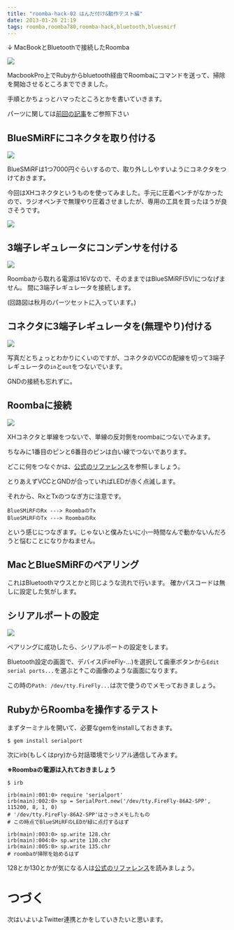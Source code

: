 ```yaml
---
title: "roomba-hack-02 はんだ付け&動作テスト編"
date: 2013-01-26 21:19
tags: roomba,roomba780,roomba-hack,bluetooth,bluesmirf
---
```


↓ MacBookとBluetoothで接続したRoomba

![](https://lh4.googleusercontent.com/-_ikpMnQiunk/UQPL94eDwbI/AAAAAAAAKRI/xxWbqYDC4o4/s536/photo.jpg)

MacbookPro上でRubyからbluetooth経由でRoombaにコマンドを送って、掃除を開始させるところまでできました。

手順とかちょっとハマったところとかを書いていきます。

パーツに関しては[前回の記事](http://fukayatsu.github.com/2013/01/21/roomba-hack-01/)をご参照下さい

## BlueSMiRFにコネクタを取り付ける
![](https://lh3.googleusercontent.com/-aMETeVkId8A/UQEsOt8eENI/AAAAAAAAJ2Y/PfwIMT9sH1c/s715/IMG_20130124_214029.jpg)

BlueSMiRFは1つ7000円ぐらいするので、取り外ししやすいようにコネクタをつけておきます。

今回はXHコネクタというものを使ってみました。手元に圧着ペンチがなかったので、ラジオペンチで無理やり圧着させましたが、専用の工具を買ったほうが良さそうです。

![](https://lh5.googleusercontent.com/-PXJSo9Du9rY/UQEtqFM0_cI/AAAAAAAAJ50/KmObgoXQLVQ/s715/IMG_20130124_214755.jpg)


## 3端子レギュレータにコンデンサを付ける
![](https://lh4.googleusercontent.com/-rlAFOr_6sEo/UQEzVNeNfuI/AAAAAAAAJ8Y/qD-oHa4bVC4/s715/IMG_20130124_221213.jpg)

Roombaから取れる電源は16Vなので、そのままではBlueSMiRF(5V)につなげません。
間に3端子レギュレータを接続します。

(回路図は秋月のパーツセットに入っています。)

## コネクタに3端子レギュレータを(無理やり)付ける
![](https://lh5.googleusercontent.com/-iLczJynhha4/UQE1wzwRriI/AAAAAAAAJ_4/JOHefyb_-aE/s715/IMG_20130124_222217.jpg)

写真だとちょっとわかりにくいのですが、コネクタのVCCの配線を切って3端子レギュレータの`in`と`out`をつないでいます。

GNDの接続も忘れずに。

## Roombaに接続
![](https://lh4.googleusercontent.com/-cQGNFrgIBXo/UQFIO3Y61aI/AAAAAAAAKBc/lEUb7lSsj0k/s715/IMG_20130124_234043.jpg)

XHコネクタと単線をつないで、単線の反対側をroombaにつないでみます。

ちなみに1番目のピンと6番目のピンは白い線でつないであります。

どこに何をつなぐかは、[公式のリファレンス](http://media.wiley.com/product_ancillary/17/04700727/DOWNLOAD/iRobot%20Roomba%20Open%20Interface%20Specification.pdf)を参照しましょう。

とりあえずVCCとGNDが合っていればLEDが赤く点滅します。

それから、RxとTxのつなぎ方に注意です。

    BlueSMiRFのRx ---> RoombaのTx
    BlueSMiRFのTx ---> RoombaのRx

という感じにつなぎます。じゃないと僕みたいに小一時間なんで動かないんだろうと悩むことになりかねません。


## MacとBlueSMiRFのペアリング

これはBluetoothマウスとかと同じような流れで行います。
確かパスコードは無しに設定した気がします。

## シリアルポートの設定

![](https://lh5.googleusercontent.com/-lWJ3AnXfTCo/UQPTthLkqhI/AAAAAAAAKSk/_hnBeL9CWI0/s713/Screen+Shot+2013-01-26+at+21.11.42.png)

ペアリングに成功したら、シリアルポートの設定をします。

Bluetooth設定の画面で、デバイス(FireFly-...)を選択して歯車ボタンから`Edit serial ports...`を選ぶと↑この画像のような画面になります。

この時の`Path: /dev/tty.FireFly...`は次で使うのでメモっておきましょう。


## RubyからRoombaを操作するテスト
まずターミナルを開いて、必要なgemをinstallしておきます。

```
$ gem install serialport
```

次にirb(もしくはpry)から対話環境でシリアル通信してみます。

**※Roombaの電源は入れておきましょう**

```
$ irb

irb(main):001:0> require 'serialport'
irb(main):002:0> sp = SerialPort.new('/dev/tty.FireFly-86A2-SPP', 115200, 8, 1, 0)
# '/dev/tty.FireFly-86A2-SPP'はさっきメモしたもの
# この時点でBlueSMiRFのLEDが緑に点灯するはず

irb(main):003:0> sp.write 128.chr
irb(main):004:0> sp.write 130.chr
irb(main):005:0> sp.write 135.chr
# roombaが掃除を始めるはず
```

128とか130とかが気になる人は[公式のリファレンス](http://media.wiley.com/product_ancillary/17/04700727/DOWNLOAD/iRobot%20Roomba%20Open%20Interface%20Specification.pdf)を読みましょう。


# つづく
次はいよいよTwitter連携とかをしていきたいと思います。